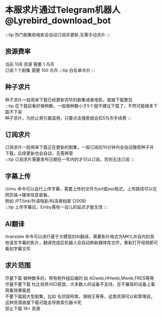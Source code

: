 # 本服求片通过Telegram机器人 @Lyrebird_download_bot
:::tip
热门剧集和电影会自动订阅并更新,无需手动求片
:::  

## 资源费率
当前 1GB 资源 需要 1 鸟币  
订阅 1 个剧集 需要 100 鸟币
:::tip
白名单半价
:::

## 种子求片
种子求片一般用来下载已经更新完毕的剧集或者电影，直接下载整包  
:::tip
在下载前看好做种数，一般做种数小于5个就不建议下载了，不然可能根本下载不下来  
种子求片，为防止索引器滥用，只要点击搜索就会扣5鸟币手续费
:::

## 订阅求片
订阅求片一般用来下载正在更新的剧集，一般订阅后10分钟内会自动搜索种子并下载，后续更新也会自动，无需再管  
:::tip
订阅求片需要发布日期在一年内的才可以订阅，否则无法订阅
:::

## 字幕上传
/zimu 命令可以自行上传字幕，需要上传的文件为srt或ass格式，上传路径可以在网页端->媒体信息查看。  
例如 /PT/link/外语电影/科洛弗档案 (2008)  
:::tip
上传字幕后，Emby需有一会儿的延迟才能生效
:::

## AI翻译
/translate 命令可以进行基于大模型的AI翻译，需要影片格式为MKV,并且内封其他语言字幕的影片，翻译完成后机器人会自动刷新媒体库文件，重新打开视频即可看到字幕文件  


## 求片范围
尽量下载 做种数多的，带有制作组后缀的 如 ADweb,HHweb,Mweb,FRDS等等  
尽量不要下载 杜比视界/ISO原盘，大多数人的设备不支持，在不兼容的设备上看观看效果极差  
不要下载超大型剧集，比如 名侦探柯南，海贼王等等，这类资源可以和管理说，这种资源直接下载可能会导致索引器卡死  
禁止下载 18+ 资源











